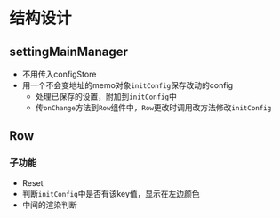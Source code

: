 # 结构设计
## settingMainManager
- 不用传入configStore
- 用一个不会变地址的memo对象`initConfig`保存改动的config
  - 处理已保存的设置，附加到`initConfig`中
  - 传`onChange`方法到`Row`组件中，`Row`更改时调用改方法修改`initConfig`

## Row
### 子功能
- Reset
- 判断`initConfig`中是否有该key值，显示在左边颜色
- 中间的渲染判断
